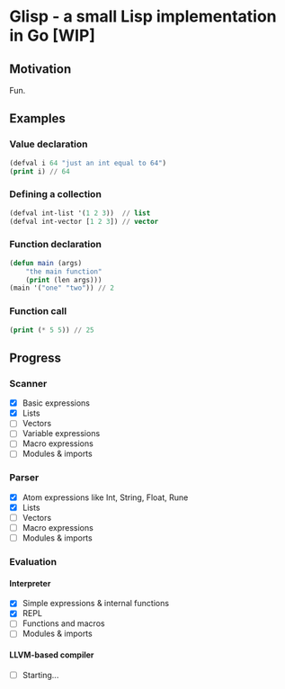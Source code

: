 # Glisp - a small Lisp implementation in Go [WIP]

## Motivation
Fun.

## Examples
### Value declaration
```lisp
(defval i 64 "just an int equal to 64")
(print i) // 64
```
### Defining a collection
```lisp
(defval int-list '(1 2 3))  // list
(defval int-vector [1 2 3]) // vector
```
### Function declaration
```lisp
(defun main (args)
    "the main function"
    (print (len args)))
(main '("one" "two")) // 2
```
### Function call
```lisp
(print (* 5 5)) // 25
```

## Progress

### Scanner
- [x] Basic expressions
- [x] Lists
- [ ] Vectors
- [ ] Variable expressions
- [ ] Macro expressions
- [ ] Modules & imports
### Parser
- [x] Atom expressions like Int, String, Float, Rune
- [x] Lists
- [ ] Vectors
- [ ] Macro expressions
- [ ] Modules & imports
### Evaluation
#### Interpreter
- [x] Simple expressions & internal functions
- [x] REPL
- [ ] Functions and macros
- [ ] Modules & imports
#### LLVM-based compiler
- [ ] Starting...
